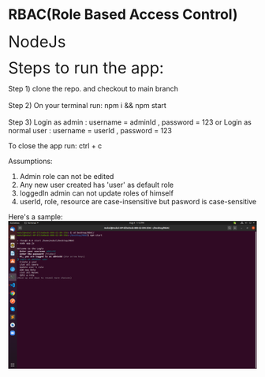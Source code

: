 # RBAC(Role Based Access Control)

<font size="6"> NodeJs </font> 

<font size="6"> Steps to run the app: </font> 

Step 1) clone the repo. and checkout to main branch
\
\
Step 2) On your terminal run: npm i && npm start
\
\
Step 3) Login as admin : username = adminId , password = 123 or
        Login as normal user : username = userId , password = 123 

To close the app run: ctrl + c

Assumptions:
 1. Admin role can not be edited
 2. Any new user created has 'user' as default role
 3. loggedIn admin can not update roles of himself
 4. userId, role, resource are case-insensitive but pasword is case-sensitive

Here's a sample:
![image info](./login.png)
